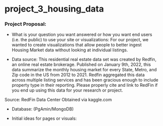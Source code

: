 # project_3_housing_data

### Project Proposal:

* What is your question you want answered or how you want end users (i.e. the public) to use your site or visualizations: For our project, we wanted to create visualizations that allow people to better ingest Housing Market data without looking at individual listings.

* Data source: This residential real estate data set was created by Redfin, an online real estate brokerage. Published on January 9th, 2022, this data summarize the monthly housing market for every State, Metro, and Zip code in the US from 2012 to 2021. Redfin aggregated this data across multiple listing services and has been gracious enough to include property type in their reporting. Please properly cite and link to RedFin if you end up using this data for your research or project.

Source: RedFin Data Center
Obtained via kaggle.com

* Database: (PgAmin/MongoDB)

* Initial ideas for pages or visuals:

